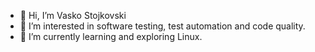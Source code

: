 - 👋 Hi, I’m Vasko Stojkovski
- 👀 I’m interested in software testing, test automation and code quality.
- 🌱 I’m currently learning and exploring Linux.
